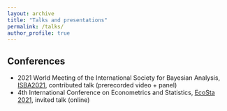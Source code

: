 ```yaml
---
layout: archive
title: "Talks and presentations"
permalink: /talks/
author_profile: true
---
```


Conferences
---
* 2021 World Meeting of the International Society for Bayesian Analysis, [ISBA2021](https://events.stat.uconn.edu/ISBA2021/), contributed talk (prerecorded video + panel)
* 4th International Conference on Econometrics and Statistics, [EcoSta 2021](http://www.cmstatistics.org/EcoSta2021/), invited talk (online)
